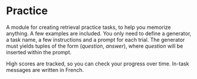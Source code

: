# Practice

A module for creating retrieval practice tasks, to help you memorize anything. A few examples are included. You only need to define a generator, a task name, a few instructions and a prompt for each trial. The generator must yields tuples of the form (_question_, _answer_), where _question_ will be inserted within the prompt.

High scores are tracked, so you can check your progress over time. In-task messages are written in French.
